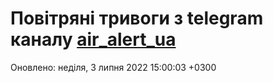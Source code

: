 # Повітряні тривоги з telegram каналу [air_alert_ua](https://t.me/air_alert_ua)

Оновлено:
неділя, 3 липня 2022 15:00:03 +0300
